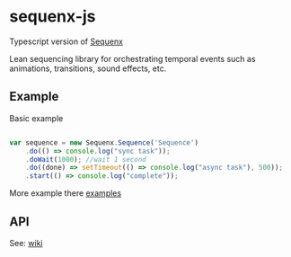 sequenx-js
==========
Typescript version of [Sequenx](https://github.com/Silphid/Sequenx)

Lean sequencing library for orchestrating temporal events such as animations, transitions, sound effects, etc.

Example
-------
Basic example
```Typescript

var sequence = new Sequenx.Sequence('Sequence')
    .do(() => console.log("sync task"));
    .doWait(1000); //wait 1 second
    .do((done) => setTimeout(() => console.log("async task"), 500));
    .start(() => console.log("complete"));

```

More example there [examples]([/lvlstudio/sequenx-js/tree/master/examples)
 
 API
 ---
See: [wiki](/lvlstudio/sequenx-js/wiki)